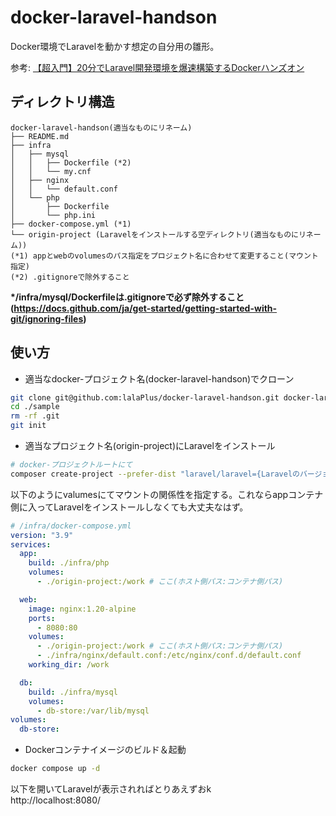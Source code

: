 # docker-laravel-handson

Docker環境でLaravelを動かす想定の自分用の雛形。

参考: [【超入門】20分でLaravel開発環境を爆速構築するDockerハンズオン](https://qiita.com/ucan-lab/items/56c9dc3cf2e6762672f4)

## ディレクトリ構造
```
docker-laravel-handson(適当なものにリネーム)
├── README.md
├── infra
│   ├── mysql
│   │   ├── Dockerfile (*2)
│   │   └── my.cnf
│   ├── nginx
│   │   └── default.conf
│   └── php
│       ├── Dockerfile
│       └── php.ini
├── docker-compose.yml (*1)
└── origin-project (Laravelをインストールする空ディレクトリ(適当なものにリネーム))
(*1) appとwebのvolumesのパス指定をプロジェクト名に合わせて変更すること(マウント指定)
(*2) .gitignoreで除外すること
```
**\*/infra/mysql/Dockerfileは.gitignoreで必ず除外すること(https://docs.github.com/ja/get-started/getting-started-with-git/ignoring-files)**

## 使い方
- 適当なdocker-プロジェクト名(docker-laravel-handson)でクローン
```bash
git clone git@github.com:lalaPlus/docker-laravel-handson.git docker-laravel-handson
cd ./sample
rm -rf .git
git init
```
- 適当なプロジェクト名(origin-project)にLaravelをインストール
```bash
# docker-プロジェクトルートにて
composer create-project --prefer-dist "laravel/laravel={Laravelのバージョン番号を指定}" ./origin-project
```
以下のようにvalumesにてマウントの関係性を指定する。これならappコンテナ側に入ってLaravelをインストールしなくても大丈夫なはず。
```yml
# /infra/docker-compose.yml
version: "3.9"
services:
  app:
    build: ./infra/php
    volumes:
      - ./origin-project:/work # ここ(ホスト側パス:コンテナ側パス)

  web:
    image: nginx:1.20-alpine
    ports:
      - 8080:80
    volumes:
      - ./origin-project:/work # ここ(ホスト側パス:コンテナ側パス)
      - ./infra/nginx/default.conf:/etc/nginx/conf.d/default.conf
    working_dir: /work

  db:
    build: ./infra/mysql
    volumes:
      - db-store:/var/lib/mysql
volumes:
  db-store:
```

- Dockerコンテナイメージのビルド＆起動
```bash
docker compose up -d
```

以下を開いてLaravelが表示されればとりあえずおk <br />
http://localhost:8080/